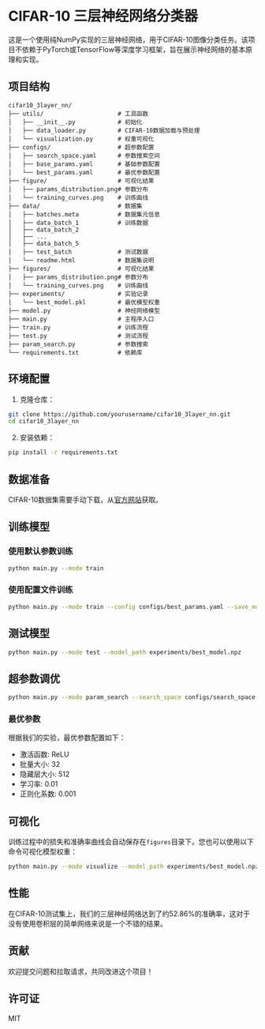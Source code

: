 # CIFAR-10 三层神经网络分类器

这是一个使用纯NumPy实现的三层神经网络，用于CIFAR-10图像分类任务。该项目不依赖于PyTorch或TensorFlow等深度学习框架，旨在展示神经网络的基本原理和实现。

## 项目结构

```
cifar10_3layer_nn/
├── utils/                     # 工具函数
│   ├── __init__.py            # 初始化
│   ├── data_loader.py         # CIFAR-10数据加载与预处理
│   └── visualization.py       # 权重可视化
├── configs/                   # 超参数配置
│   ├── search_space.yaml      # 参数搜索空间
│   ├── base_params.yaml       # 基础参数配置
│   └── best_params.yaml       # 最优参数配置
├── figure/                    # 可视化结果
│   ├── params_distribution.png# 参数分布
│   └── training_curves.png    # 训练曲线
├── data/                      # 数据集
│   ├── batches.meta           # 数据集元信息
│   ├── data_batch_1           # 训练数据
│   ├── data_batch_2
│   ├── ...
│   ├── data_batch_5
│   ├── test_batch             # 测试数据
│   └── readme.html            # 数据集说明
├── figures/                   # 可视化结果
│   ├── params_distribution.png# 参数分布
│   └── training_curves.png    # 训练曲线
├── experiments/               # 实验记录
│   └── best_model.pkl         # 最优模型权重
├── model.py                   # 神经网络模型
├── main.py                    # 主程序入口
├── train.py                   # 训练流程
├── test.py                    # 测试流程
├── param_search.py            # 参数搜索
└── requirements.txt           # 依赖库
```

## 环境配置

1. 克隆仓库：
```bash
git clone https://github.com/yourusername/cifar10_3layer_nn.git
cd cifar10_3layer_nn
```

2. 安装依赖：
```bash
pip install -r requirements.txt
```

## 数据准备

CIFAR-10数据集需要手动下载，从[官方网站](https://www.cs.toronto.edu/~kriz/cifar.html)获取。

## 训练模型

### 使用默认参数训练

```bash
python main.py --mode train
```

### 使用配置文件训练

```bash
python main.py --mode train --config configs/best_params.yaml --save_model_path experiments/best_model.npz
```

## 测试模型

```bash
python main.py --mode test --model_path experiments/best_model.npz
```

## 超参数调优

```bash
python main.py --mode param_search --search_space configs/search_space.yaml
```

### 最优参数

根据我们的实验，最优参数配置如下：

- 激活函数: ReLU
- 批量大小: 32
- 隐藏层大小: 512
- 学习率: 0.01
- 正则化系数: 0.001

## 可视化

训练过程中的损失和准确率曲线会自动保存在`figures`目录下。您也可以使用以下命令可视化模型权重：

```bash
python main.py --mode visualize --model_path experiments/best_model.npz
```

## 性能

在CIFAR-10测试集上，我们的三层神经网络达到了约52.86%的准确率，这对于没有使用卷积层的简单网络来说是一个不错的结果。

## 贡献

欢迎提交问题和拉取请求，共同改进这个项目！

## 许可证

MIT